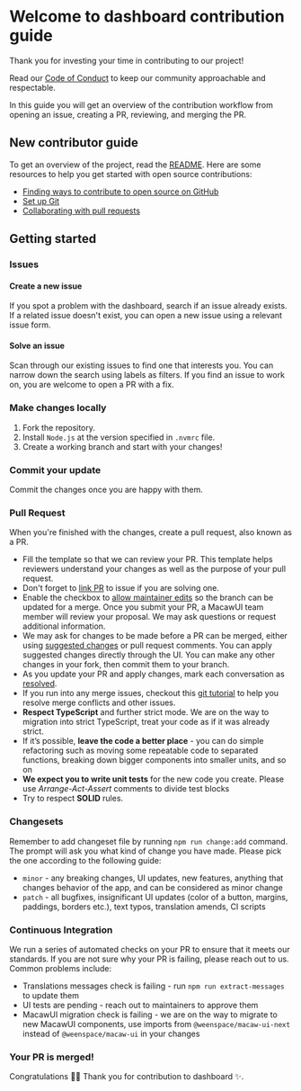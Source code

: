 # Welcome to dashboard contribution guide

Thank you for investing your time in contributing to our project!

Read our [Code of Conduct](./CODE_OF_CONDUCT.md) to keep our community approachable and respectable.

In this guide you will get an overview of the contribution workflow from opening an issue, creating a PR, reviewing, and merging the PR.

## New contributor guide

To get an overview of the project, read the [README](../README.md). Here are some resources to help you get started with open source contributions:

- [Finding ways to contribute to open source on GitHub](https://docs.github.com/en/get-started/exploring-projects-on-github/finding-ways-to-contribute-to-open-source-on-github)
- [Set up Git](https://docs.github.com/en/get-started/quickstart/set-up-git)
- [Collaborating with pull requests](https://docs.github.com/en/github/collaborating-with-pull-requests)

## Getting started

### Issues

#### Create a new issue

If you spot a problem with the dashboard, search if an issue already exists. If a related issue doesn't exist, you can open a new issue using a relevant issue form.

#### Solve an issue

Scan through our existing issues to find one that interests you. You can narrow down the search using labels as filters. If you find an issue to work on, you are welcome to open a PR with a fix.

### Make changes locally

1. Fork the repository.
2. Install `Node.js` at the version specified in `.nvmrc` file.
3. Create a working branch and start with your changes!

### Commit your update

Commit the changes once you are happy with them.

### Pull Request

When you're finished with the changes, create a pull request, also known as a PR.

- Fill the template so that we can review your PR. This template helps reviewers understand your changes as well as the purpose of your pull request.
- Don't forget to [link PR](https://docs.github.com/en/issues/tracking-your-work-with-issues/linking-a-pull-request-to-an-issue) to issue if you are solving one.
- Enable the checkbox to [allow maintainer edits](https://docs.github.com/en/pull-requests/collaborating-with-pull-requests/working-with-forks/allowing-changes-to-a-pull-request-branch-created-from-a-fork) so the branch can be updated for a merge. Once you submit your PR, a MacawUI team member will review your proposal. We may ask questions or request additional information.
- We may ask for changes to be made before a PR can be merged, either using [suggested changes](https://docs.github.com/en/pull-requests/collaborating-with-pull-requests/reviewing-changes-in-pull-requests/incorporating-feedback-in-your-pull-request) or pull request comments. You can apply suggested changes directly through the UI. You can make any other changes in your fork, then commit them to your branch.
- As you update your PR and apply changes, mark each conversation as [resolved](https://docs.github.com/en/pull-requests/collaborating-with-pull-requests/reviewing-changes-in-pull-requests/commenting-on-a-pull-request#resolving-conversations).
- If you run into any merge issues, checkout this [git tutorial](https://github.com/skills/resolve-merge-conflicts) to help you resolve merge conflicts and other issues.
- **Respect TypeScript** and further strict mode. We are on the way to migration into strict TypeScript, treat your code as if it was already strict.
- If it’s possible, **leave the code a better place** - you can do simple refactoring such as moving some repeatable code to separated functions, breaking down bigger components into smaller units, and so on
- **We expect you to write unit tests** for the new code you create. Please use _Arrange-Act-Assert_ comments to divide test blocks
- Try to respect **SOLID** rules.

### Changesets
Remember to add changeset file by running `npm run change:add` command.
The prompt will ask you what kind of change you have made. Please pick the one according to the following guide:
- `minor` - any breaking changes, UI updates, new features, anything that changes behavior of the app, and can be considered as minor change
- `patch` - all bugfixes, insignificant UI updates (color of a button, margins, paddings, borders etc.), text typos, translation amends, CI scripts


### Continuous Integration

We run a series of automated checks on your PR to ensure that it meets our standards. If you are not sure why your PR is failing, please reach out to us. Common problems include:

- Translations messages check is failing - run `npm run extract-messages` to update them
- UI tests are pending - reach out to maintainers to approve them
- MacawUI migration check is failing - we are on the way to migrate to new MacawUI components, use imports from `@weenspace/macaw-ui-next` instead of `@weenspace/macaw-ui` in your changes

### Your PR is merged!

Congratulations 🎉🎉 Thank you for contribution to dashboard ✨.
